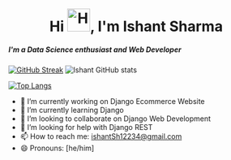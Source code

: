 <h1 align="center">Hi <img src="https://raw.githubusercontent.com/nixin72/nixin72/master/wave.gif" alt="Hand Emoji" height="45" width="45" />, I'm Ishant Sharma</h1>
<h5>I'm a Data Science enthusiast and Web Developer</h5>


[![GitHub Streak](http://github-readme-streak-stats.herokuapp.com?user=techishant&theme=github-dark&date_format=M%20j%5B%2C%20Y%5D)](https://git.io/streak-stats)
![Ishant GitHub stats](https://github-readme-stats.vercel.app/api?username=techishant&count_private=true&show_icons=true&theme=radical)

[![Top Langs](https://github-readme-stats.vercel.app/api/top-langs/?username=techishant&show_icons=true&theme=radical)](https://github.com/anuraghazra/github-readme-stats)



- 🔭 I’m currently working on Django Ecommerce Website
- 🌱 I’m currently learning Django
- 👯 I’m looking to collaborate on Django Web Development
- 🤔 I’m looking for help with Django REST
- 📫 How to reach me: ishantSh12234@gmail.com
- 😄 Pronouns: [he/him]
